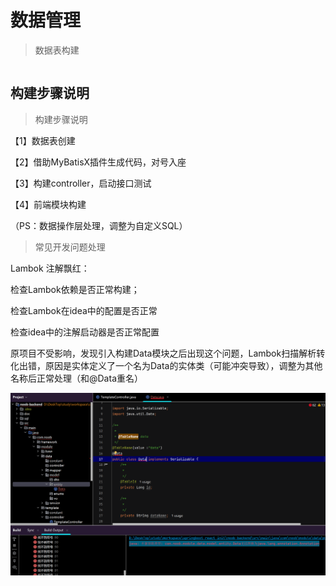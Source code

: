 



# 数据管理





> 数据表构建

```java

```

 





## 构建步骤说明

> 构建步骤说明

【1】数据表创建

【2】借助MyBatisX插件生成代码，对号入座

【3】构建controller，启动接口测试

【4】前端模块构建



（PS：数据操作层处理，调整为自定义SQL）











> 常见开发问题处理



Lambok 注解飘红：

检查Lambok依赖是否正常构建；

检查Lambok在idea中的配置是否正常

检查idea中的注解启动器是否正常配置



原项目不受影响，发现引入构建Data模块之后出现这个问题，Lambok扫描解析转化出错，原因是实体定义了一个名为Data的实体类（可能冲突导致），调整为其他名称后正常处理（和@Data重名）

![image-20240422085716424](06-模块开发-数据管理.assets/image-20240422085716424.png)

